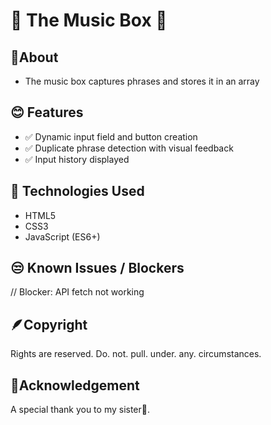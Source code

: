 # 🎵 The Music Box 🎵

## 📎About

- The music box captures phrases and stores it in an array


## 😊 Features

- ✅ Dynamic input field and button creation
- ✅ Duplicate phrase detection with visual feedback
- ✅ Input history displayed


## 🧠 Technologies Used

- HTML5
- CSS3
- JavaScript (ES6+)


## 😒 Known Issues / Blockers

// Blocker: API fetch not working


## 🪶Copyright

Rights are reserved. Do. not. pull. under. any. circumstances.


## 🤩Acknowledgement

A special thank you to my sister👧.
  
